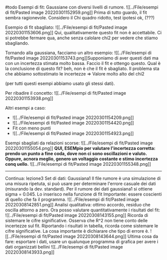 #todo
Esempi di fit:
Gaussiane con diversi livelli di rumore.
![[../File/esempi di fit/Pasted image 20220301152959.png]]
Prima di tutto guardo, il fit sembra ragionevole. Considero il Chi quadro ridotto, test ipotesi ok, 
(???)

Esempio di fit sbagliato:
![[../File/esempi di fit/Pasted image 20220301153606.png]]
Qui, qualitativamente questo fit non è accettabile. Ci si potrebbe fermare qua, anche senza calolare chi2 per vedere che stiamo sbagliando.

Tornando alla gaussiana, facciamo un altro esempio:
![[../File/esempi di fit/Pasted image 20220301153743.png]]Supponiamo di aver questi dati ma con un incertezza stimata molto bassa.
Faccio il fit e ottengo questo. Qual è la conclusione di questo fit? beh, non è che il fit è sbagliato. Il problema sta che abbiamo sottostimato le incertezze => Valore molto alto del chi2

 
(per tutti questi esempi abbiamo usato gli stessi dati).

Per ribadire il concetto:
![[../File/esempi di fit/Pasted image 20220301153938.png]]

Altri esempi a caso:
- ![[../File/esempi di fit/Pasted image 20220301154209.png]]
- ![[../File/esempi di fit/Pasted image 20220301154420.png]]
- Fit con meno punti
- ![[../File/esempi di fit/Pasted image 20220301154923.png]]

Esempi sbagliati da relazioni scorse:
![[../File/esempi di fit/Pasted image 20220301155054.png]]
__QUI, ESEMpio per valutare l'incertezza corretta: prendo un punto a fine coda, dove non ci sono oscillazioni e valuto. Oppure, acnora meglio, genero un voltaggio costante e stimo incertezza conq uello.__
![[../File/esempi di fit/Pasted image 20220301155348.png]]

---
Continua: lezione3
Set di dati: Gaussiana1
Il file rumore è una simulazione di una misura ripetuta, si può usare per determinare l'errore casuale dei dati (misurando la dev. standard).
Per il rumore dei dati gaussiana1 si ottiene sigma = 0.045. Lo inserisco nella funzione di fit
Importante: essere coscienti di quello che fa il programma.
![[../File/esempi di fit/Pasted image 20220308142851.png]]
Analisi qualitativa: ottimo accordo, residuo che oscilla attorno a zero.
Ora posso valutare quantitativamente i risultati del fit:
![[../File/esempi di fit/Pasted image 20220308143155.png]]
Ricorda di sistemare le cifre significative. Osserva che R^2 non tiene conto delle incertezze sul fit.
Riportando i risultati in tabella, ricorda come sistemare le cifre significative. La cosa importante è dichiarare che tipo di errore è.
![[../File/esempi di fit/Pasted image 20220308143644.png]]
Ultima cosa da fare: esportare i dati, usare un qualunque programma di grafica per avere i dati organizzati bellini
![[../File/esempi di fit/Pasted image 20220308143933.png]]
